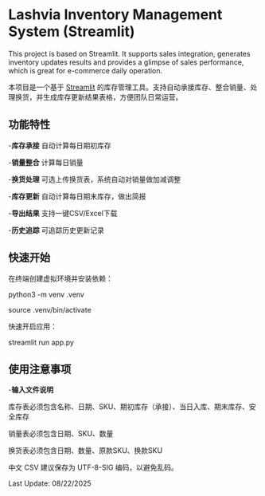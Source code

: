 # Lashvia Inventory Management System (Streamlit)
This project is based on Streamlit. It supports sales integration, generates inventory updates results and provides a glimpse of sales performance, which is great for e-commerce daily operation. 

本项目是一个基于 [Streamlit](https://streamlit.io/) 的库存管理工具。支持自动承接库存、整合销量、处理换货，并生成库存更新结果表格，方便团队日常运营。

##  功能特性
-**库存承接** 自动计算每日期初库存

-**销量整合** 计算每日销量

-**换货处理** 可选上传换货表，系统自动对销量做加减调整

-**库存更新** 自动计算每日期末库存，做出简报

-**导出结果** 支持一键CSV/Excel下载

-**历史追踪** 可追踪历史更新记录

## 快速开始
在终端创建虚拟环境并安装依赖：

python3 -m venv .venv

source .venv/bin/activate 

快速开启应用：

streamlit run app.py

## 使用注意事项
-**输入文件说明**

库存表必须包含名称、日期、SKU、期初库存（承接）、当日入库、期末库存、安全库存

销量表必须包含日期、SKU、数量

换货表必须包含日期、数量、原款SKU、换款SKU

中文 CSV 建议保存为 UTF-8-SIG 编码，以避免乱码。

Last Update: 08/22/2025
